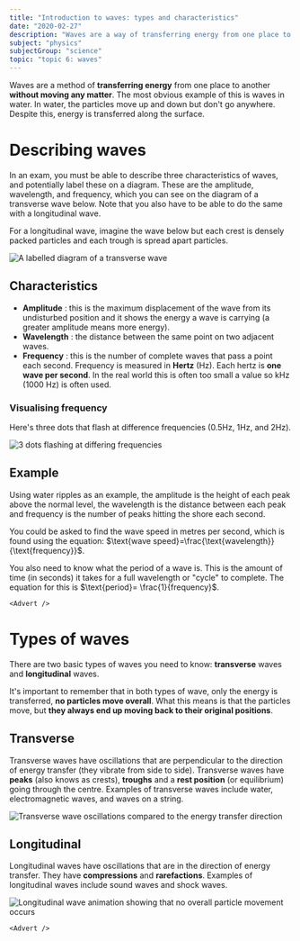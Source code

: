 ```yaml
---
title: "Introduction to waves: types and characteristics"
date: "2020-02-27"
description: "Waves are a way of transferring energy from one place to another. Here's an introduction, showing the different types of wave and their characteristics."
subject: "physics"
subjectGroup: "science"
topic: "topic 6: waves"
---
```


Waves are a method of **transferring energy** from one place to another **without moving any matter**. The most obvious example of this is waves in water. In water, the particles move up and down but don't go anywhere. Despite this, energy is transferred along the surface.

# Describing waves

In an exam, you must be able to describe three characteristics of waves, and potentially label these on a diagram. These are the amplitude, wavelength, and frequency, which you can see on the diagram of a transverse wave below. Note that you also have to be able to do the same with a longitudinal wave.

For a longitudinal wave, imagine the wave below but each crest is densely packed particles and each trough is spread apart particles.

![A labelled diagram of a transverse wave](articles/physics/waves/transverse-wave-diagram.png)

## Characteristics

- **Amplitude** : this is the maximum displacement of the wave from its undisturbed position and it shows the energy a wave is carrying (a greater amplitude means more energy).
- **Wavelength** : the distance between the same point on two adjacent waves.
- **Frequency** : this is the number of complete waves that pass a point each second. Frequency is measured in **Hertz** (Hz). Each hertz is **one wave per second**. In the real world this is often too small a value so kHz (1000 Hz) is often used.

### Visualising frequency

Here's three dots that flash at difference frequencies (0.5Hz, 1Hz, and 2Hz).

![3 dots flashing at differing frequencies](articles/physics/waves/hertz-example.gif)

## Example

Using water ripples as an example, the amplitude is the height of each peak above the normal level, the wavelength is the distance between each peak and frequency is the number of peaks hitting the shore each second.

You could be asked to find the wave speed in metres per second, which is found using the equation: $\text{wave speed}=\frac{\text{wavelength}}{\text{frequency}}$.

You also need to know what the period of a wave is. This is the amount of time (in seconds) it takes for a full wavelength or "cycle" to complete. The equation for this is $\text{period}= \frac{1}{frequency}$.

```react
<Advert />
```

# Types of waves

There are two basic types of waves you need to know: **transverse** waves and **longitudinal** waves.

It's important to remember that in both types of wave, only the energy is transferred, **no particles move overall**. What this means is that the particles move, but **they always end up moving back to their original positions**.

## Transverse

Transverse waves have oscillations that are perpendicular to the direction of energy transfer (they vibrate from side to side). Transverse waves have **peaks** (also knows as crests), **troughs** and a **rest position** (or equilibrium) going through the centre. Examples of transverse waves include water, electromagnetic waves, and waves on a string.

![Transverse wave oscillations compared to the energy transfer direction](articles/physics/waves/transverse-wave-energy-transfer.png)

## Longitudinal

Longitudinal waves have oscillations that are in the direction of energy transfer. They have **compressions** and **rarefactions**. Examples of longitudinal waves include sound waves and shock waves.

![Longitudinal wave animation showing that no overall particle movement occurs](articles/physics/waves/longitudinal-wave-particle-animation.gif)

```react
<Advert />
```
